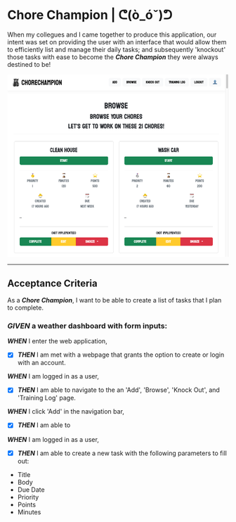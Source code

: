 # Chore Champion | ᕦ(ò_óˇ)ᕤ
When my collegues and I came together to produce this application, our intent was set on providing the user with an interface that would allow them to efficiently list and manage their daily tasks; and subsequently 'knockout' those tasks with ease to become the ___Chore Champion___ they were always destined to be!

![Main page listing the tasks](/readme-assets/Screenshot-Browse.png)

----

## Acceptance Criteria
As a ___Chore Champion___, I want to be able to create a list of tasks that I plan to complete.

### *GIVEN* a weather dashboard with form inputs:  

***WHEN*** I enter the web application,
- [x] ***THEN*** I am met with a webpage that grants the option to create or login with an account.

***WHEN*** I am logged in as a user,
- [x] ***THEN*** I am able to navigate to the an 'Add', 'Browse', 'Knock Out', and 'Training Log' page.

***WHEN*** I click 'Add' in the navigation bar,
- [x] ***THEN*** I am able to 

***WHEN*** I am logged in as a user,
- [x] ***THEN*** I am able to create a new task with the following parameters to fill out:  
- Title
- Body
- Due Date
- Priority
- Points
- Minutes
 
